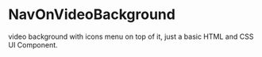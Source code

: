 # NavOnVideoBackground
video background with icons menu on top of it, just a basic HTML and CSS UI Component.
